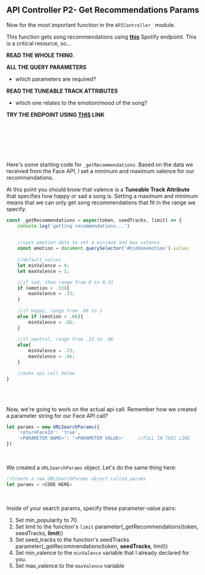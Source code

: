 ## API Controller P2- Get Recommendations Params

Now for the most important function in the `APIController `  module. 

This function gets song recommendations using [**this**](https://developer.spotify.com/documentation/web-api/reference/browse/get-recommendations/) Spotify endpoint. This is a critical resource, so...

**READ THE WHOLE THING**.

**ALL THE QUERY PARAMETERS**

- which parameters are required?

**READ THE TUNEABLE TRACK ATTRIBUTES**

- which one relates to the emotion/mood of the song?

**TRY THE ENDPOINT USING [THIS](https://developer.spotify.com/console/get-recommendations/?seed_artists=4NHQUGzhtTLFvgF5SZesLK&seed_tracks=0c6xIDDpzE81m2q797ordA&min_energy=0.4&min_popularity=50&market=US) LINK**



<br />

<br />

<br />

<br />

<br />



Here's some starting code for `_getRecommendations`. Based on the data we received from the Face API, I set a minimum and maximum valence for our recommendations. 

At this point you should know that valence is a **Tuneable Track Attribute** that specifies how happy or sad a song is. Setting a maximum and minimum means that we can only get song recommendations that fit in the range we specify.



```js
const _getRecommendations = async(token, seedTracks, limit) => {
    console.log('getting recommendations...')

  
  	//uses emotion data to set a minimum and max valence
    const emotion = document.querySelector('#hiddenemotion').value;
  
  	//default values
    let minValence = 0;
    let maxValence = 1;

  	//if sad, then range from 0 to 0.33
    if (emotion < .33){
        maxValence = .33;
    }
  
  	//if happy, range from .66 to 1
    else if (emotion > .66){
        minValence = .66;
    }
  
  	//if neutral, range from .33 to .66
    else{
        minValence = .33;
        maxValence = .66;
    }

    //make api call below
}
```

<br />
<br />


Now, we're going to work on the actual api call. Remember how we created a parameter string for our Face API call? 

```js
let params = new URLSearchParams({
	'returnFaceId': 'true',
	'<PARAMETER NAME>': '<PARAMETER VALUE>'     //FILL IN THIS LINE
})
```

<br />

We created a `URLSearchParams`  object. Let's do the same thing here:

```js
//Create a new URLSearchParams object called params
let params = <CODE HERE>
```

<br />

Inside of your search params, specify these parameter-value pairs:

1. Set min_popularity to 70.
2. Set limit to the function's `limit`  parameter(_getRecommendations(token, seedTracks, **limit**))
3. Set seed_tracks to the function's seedTracks parameter(_getRecommendations(token, **seedTracks**, limit))
4. Set min_valence to the `minValence`  variable that I already declared for you.
5. Set max_valence to the `maxValence`  variable
